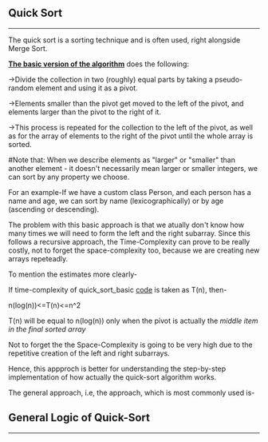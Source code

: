 Quick Sort
-----------
-----------

The quick sort is a sorting technique and is often used, right alongside Merge Sort.

[**The basic version of the algorithm**](#) does the following:

->Divide the collection in two (roughly) equal parts by taking a pseudo-random element and using it as a pivot.

->Elements smaller than the pivot get moved to the left of the pivot, and elements larger than the pivot to the right of it.

->This process is repeated for the collection to the left of the pivot, as well as for the array of elements to the right of the pivot until the whole array is sorted.

#Note that:
When we describe elements as "larger" or "smaller" than another element - it doesn't necessarily mean larger or smaller integers, we can sort by any property we choose.

For an example-If we have a custom class Person, and each person has a name and age, we can sort by name (lexicographically) or by age (ascending or descending).

The problem with this basic approach is that we atually don't know how many times we will need to form the left and the right subarray. Since this follows a recursive approach, the Time-Complexity can prove to be really costly, not to forget the space-complexity too, because we are creating new arrays repeteadly.

To mention the estimates more clearly-


If time-complexity of quick_sort_basic [code](#) is taken as T(n), then-

n(log(n))<=T(n)<=n^2


T(n) will be equal to n(log(n)) only when the pivot is actually the *middle item in the final sorted array*


Not to forget the the Space-Complexity is going to be very high due to the repetitive creation of the left and right subarrays.


Hence, this appproch is better for understanding the step-by-step implementation of how actually the quick-sort algorithm works.


The general approach, i.e, the approach, which is most commonly used is-

General Logic of Quick-Sort
------------------------------
------------------------------


